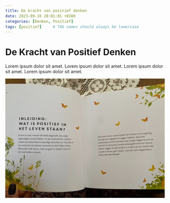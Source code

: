 ```yaml
---
title: De kracht van positief denken
date: 2023-09-16 20:01:01 +0100
categories: [Denken, Positief]
tags: [positief]     # TAG names should always be lowercase
---
```


# De Kracht van Positief Denken

Lorem ipsum dolor sit amet. Lorem ipsum dolor sit amet.
Lorem ipsum dolor sit amet.
Lorem ipsum dolor sit amet.

![signal-2023-09-16-202317_002.jpeg](/assets/img/custom/dump1/signal-2023-09-16-202317_002.jpeg)
